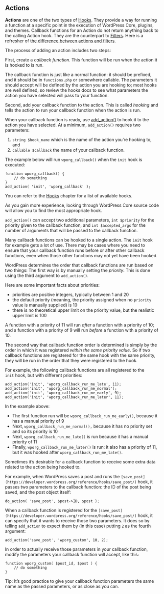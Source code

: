 Actions
-------

**Actions** are one of the two types of [Hooks](https://developer.wordpress.org/plugins/hooks/). They provide a way for running a function at a specific point in the execution of WordPress Core, plugins, and themes. Callback functions for an Action do not return anything back to the calling Action hook. They are the counterpart to [Filters](https://developer.wordpress.org/plugin/hooks/filters/). Here is a refresher of [the difference between actions and filters](https://developer.wordpress.org/plugins/hooks/#actions-vs-filters).

The process of adding an action includes two steps:

First, create a _callback function_. This function will be run when the action it is hooked to is run.

The callback function is just like a normal function: it should be prefixed, and it should be in `functions.php` or somewhere callable. The parameters it should accept will be defined by the action you are hooking to; most hooks are well defined, so review the hooks docs to see what parameters the action you have selected will pass to your function.

Second, add your callback function to the action. This is called _hooking_ and tells the action to run your callback function when the action is run.

When your callback function is ready, use [add\_action()](https://developer.wordpress.org/reference/functions/add_action/) to hook it to the action you have selected. At a minimum, `add_action()` requires two parameters:

1.  `string $hook_name` which is the name of the action you’re hooking to, and
2.  `callable $callback` the name of your callback function.

The example below will run `wporg_callback()` when the `init` hook is executed:

    function wporg_callback() {
        // do something
    }
    add_action( 'init', 'wporg_callback' );

You can refer to the [Hooks](https://developer.wordpress.org/plugins/hooks/) chapter for a list of available hooks.

As you gain more experience, looking through WordPress Core source code will allow you to find the most appropriate hook.

`add_action()` can accept two additional parameters, `int $priority` for the priority given to the callback function, and `int $accepted_args` for the number of arguments that will be passed to the callback function.

Many callback functions can be hooked to a single action. The `init` hook for example gets a lot of use. There may be cases where you need to ensure that your callback function runs before or after other callback functions, even when those other functions may not yet have been hooked.

WordPress determines the order that callback functions are run based on two things: The first way is by manually setting the _priority_. This is done using the third argument to `add_action()`.

Here are some important facts about priorities:

*   priorities are positive integers, typically between 1 and 20
*   the default priority (meaning, the priority assigned when no `priority` value is manually supplied) is 10
*   there is no theoretical upper limit on the priority value, but the realistic upper limit is 100

A function with a priority of 11 will run _after_ a function with a priority of 10; and a function with a priority of 9 will run _before_ a function with a priority of 10.

The second way that callback function order is determined is simply by the order in which it was registered _within the same priority value_. So if two callback functions are registered for the same hook with the same priority, they will be run in the order that they were registered to the hook.

For example, the following callback functions are all registered to the  
`init` hook, but with different priorities:

    add_action('init', 'wporg_callback_run_me_late', 11);
    add_action('init', 'wporg_callback_run_me_normal');
    add_action('init', 'wporg_callback_run_me_early', 9);
    add_action('init', 'wporg_callback_run_me_later', 11);

In the example above:

*   The first function run will be `wporg_callback_run_me_early()`, because it has a manual priority of 9
*   Next, `wporg_callback_run_me_normal(),` because it has no priority set and so its priority is 10
*   Next, `wporg_callback_run_me_late()` is run because it has a manual priority of 11
*   Finally, `wporg_callback_run_me_later()` is run: it also has a priority of 11, but it was hooked after `wporg_callback_run_me_late()`.

Sometimes it’s desirable for a callback function to receive some extra data related to the action being hooked to.

For example, when WordPress saves a post and runs the `[save_post](https://developer.wordpress.org/reference/hooks/save_post/)` hook, it passes two parameters to the callback function: the ID of the post being saved, and the post object itself:

    do_action( 'save_post', $post->ID, $post );

When a callback function is registered for the `[save_post](https://developer.wordpress.org/reference/hooks/save_post/)` hook, it can specify that it wants to receive those two parameters. It does so by telling `add_action` to expect them by (in this case) putting `2` as the fourth argument:

    add_action('save_post', 'wporg_custom', 10, 2);

In order to actually receive those parameters in your callback function, modify the parameters your callback function will accept, like this:

    function wporg_custom( $post_id, $post ) {
        // do something
    }

Tip: It’s good practice to give your callback function parameters the same name as the passed parameters, or as close as you can.